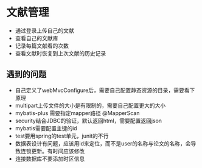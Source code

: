 # 文献管理
+ 通过登录上传自己的文献
+ 查看自己的文献库
+ 记录每篇文献看的次数
+ 查看文献时恢复到上次文献的历史记录



## 遇到的问题
+ 自己定义了webMvcConfigure后，需要自己配置静态资源的目录，需要看下原理
+ multipart上传文件的大小是有限制的，需要自己配置更大的大小
+ mybatis-plus 需要指定mapper路径 @MapperScan
+ security结合JDBC的验证，默认返回html，需要配置返回json
+ mybatis需要配置主键的id
+ test要用spring的test单元，junit的不行
+ 数据表设计有问题，应该用id来定位，而不是user的名称与论文的名称，会导致连锁更新。有时间应该修改
+ 连接数据库不要添加时区信息